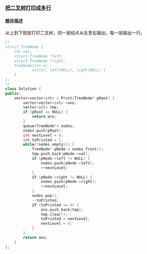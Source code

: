 ### [把二叉树打印成多行](https://www.nowcoder.com/practice/445c44d982d04483b04a54f298796288?tpId=13&tqId=11213&tPage=3&rp=3&ru=%2Fta%2Fcoding-interviews&qru=%2Fta%2Fcoding-interviews%2Fquestion-ranking)
#### 题目描述
从上到下按层打印二叉树，同一层结点从左至右输出。每一层输出一行。
```c++
/*
struct TreeNode {
    int val;
    struct TreeNode *left;
    struct TreeNode *right;
    TreeNode(int x) :
            val(x), left(NULL), right(NULL) {
    }
};
*/
class Solution {
public:
    vector<vector<int> > Print(TreeNode* pRoot) {
        vector<vector<int> >ans;
        vector<int> tmp;
        if (pRoot == NULL) {
            return ans;
        }
        queue<TreeNode*> nodes;
        nodes.push(pRoot);
        int nextLevel = 0;
        int toPrinted = 1;
        while(!nodes.empty()) {
            TreeNode* pNode = nodes.front();
            tmp.push_back(pNode->val);
            if (pNode->left != NULL) {
                nodes.push(pNode->left);
                ++nextLevel;
            }
            if (pNode->right != NULL) {
                nodes.push(pNode->right);
                ++nextLevel;
            }
            nodes.pop();
            --toPrinted;
            if (toPrinted == 0) {
                ans.push_back(tmp);
                tmp.clear();
                toPrinted = nextLevel;
                nextLevel = 0;
            }
        }
        return ans;
    }
};
```